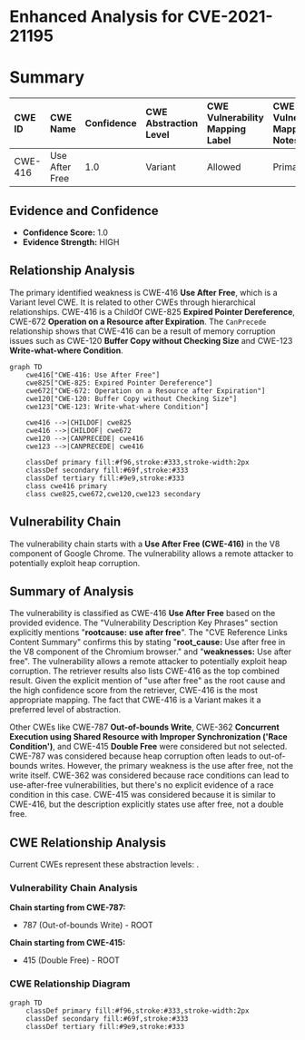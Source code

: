 # Enhanced Analysis for CVE-2021-21195

# Summary
| CWE ID  | CWE Name                    | Confidence | CWE Abstraction Level | CWE Vulnerability Mapping Label | CWE-Vulnerability Mapping Notes |
| :-------- | :-------------------------- | :--------- | :-------------------- | :------------------------------ | :------------------------------ |
| CWE-416 | Use After Free            | 1.0        | Variant               | Allowed                       | Primary CWE                     |

## Evidence and Confidence

*   **Confidence Score:** 1.0
*   **Evidence Strength:** HIGH

## Relationship Analysis
The primary identified weakness is CWE-416 **Use After Free**, which is a Variant level CWE. It is related to other CWEs through hierarchical relationships. CWE-416 is a ChildOf CWE-825 **Expired Pointer Dereference**, CWE-672 **Operation on a Resource after Expiration**. The `CanPrecede` relationship shows that CWE-416 can be a result of memory corruption issues such as CWE-120 **Buffer Copy without Checking Size** and CWE-123 **Write-what-where Condition**.

```mermaid
graph TD
    cwe416["CWE-416: Use After Free"]
    cwe825["CWE-825: Expired Pointer Dereference"]
    cwe672["CWE-672: Operation on a Resource after Expiration"]
    cwe120["CWE-120: Buffer Copy without Checking Size"]
    cwe123["CWE-123: Write-what-where Condition"]

    cwe416 -->|CHILDOF| cwe825
    cwe416 -->|CHILDOF| cwe672
    cwe120 -->|CANPRECEDE| cwe416
    cwe123 -->|CANPRECEDE| cwe416

    classDef primary fill:#f96,stroke:#333,stroke-width:2px
    classDef secondary fill:#69f,stroke:#333
    classDef tertiary fill:#9e9,stroke:#333
    class cwe416 primary
    class cwe825,cwe672,cwe120,cwe123 secondary
```

## Vulnerability Chain
The vulnerability chain starts with a **Use After Free (CWE-416)** in the V8 component of Google Chrome. The vulnerability allows a remote attacker to potentially exploit heap corruption.

## Summary of Analysis
The vulnerability is classified as CWE-416 **Use After Free** based on the provided evidence. The "Vulnerability Description Key Phrases" section explicitly mentions "**rootcause:** **use after free**". The "CVE Reference Links Content Summary" confirms this by stating "**root_cause:** Use after free in the V8 component of the Chromium browser." and "**weaknesses:** Use after free". The vulnerability allows a remote attacker to potentially exploit heap corruption. The retriever results also lists CWE-416 as the top combined result. Given the explicit mention of "use after free" as the root cause and the high confidence score from the retriever, CWE-416 is the most appropriate mapping. The fact that CWE-416 is a Variant makes it a preferred level of abstraction.

Other CWEs like CWE-787 **Out-of-bounds Write**, CWE-362 **Concurrent Execution using Shared Resource with Improper Synchronization ('Race Condition')**, and CWE-415 **Double Free** were considered but not selected. CWE-787 was considered because heap corruption often leads to out-of-bounds writes. However, the primary weakness is the use after free, not the write itself. CWE-362 was considered because race conditions can lead to use-after-free vulnerabilities, but there's no explicit evidence of a race condition in this case. CWE-415 was considered because it is similar to CWE-416, but the description explicitly states use after free, not a double free.


## CWE Relationship Analysis

Current CWEs represent these abstraction levels: .


### Vulnerability Chain Analysis

**Chain starting from CWE-787:**
- 787 (Out-of-bounds Write) - ROOT


**Chain starting from CWE-415:**
- 415 (Double Free) - ROOT



### CWE Relationship Diagram

```mermaid
graph TD
    classDef primary fill:#f96,stroke:#333,stroke-width:2px
    classDef secondary fill:#69f,stroke:#333
    classDef tertiary fill:#9e9,stroke:#333
```